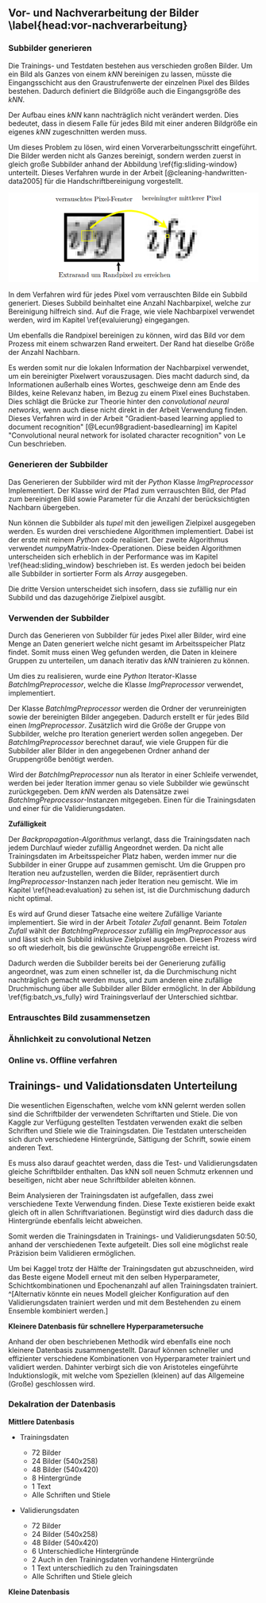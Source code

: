 ## Vor- und Nachverarbeitung der Bilder \label{head:vor-nachverarbeitung}

### Subbilder generieren

Die Trainings- und Testdaten bestehen aus verschieden großen Bilder. Um ein Bild als Ganzes von einem *kNN* bereinigen zu lassen, müsste die Eingangsschicht aus den Graustrufenwerte der einzelnen Pixel des Bildes bestehen. Dadurch definiert die Bildgröße auch die Eingangsgröße des *kNN*.

Der Aufbau eines *kNN* kann nachträglich nicht verändert werden. Dies bedeutet, dass in diesem Falle für jedes Bild mit einer anderen Bildgröße ein eigenes *kNN* zugeschnitten werden muss.

Um dieses Problem zu lösen, wird einen Vorverarbeitungsschritt eingeführt. Die Bilder werden nicht als Ganzes bereinigt, sondern werden zuerst in gleich große Subbilder anhand der Abbildung \ref{fig:sliding-window} unterteilt. Dieses Verfahren wurde in der Arbeit [@cleaning-handwritten-data2005] für die Handschriftbereinigung vorgestellt.

![Bereinigung eines verrauschten Pixel, mit Hilfe der Nachbarpixel \label{fig:sliding-window}](images/sliding-window.png)

In dem Verfahren wird für jedes Pixel vom verrauschten Bilde ein Subbild generiert. Dieses Subbild beinhaltet eine Anzahl Nachbarpixel, welche zur Bereinigung hilfreich sind. Auf die Frage, wie viele Nachbarpixel verwendet werden, wird im Kapitel \ref{evaluierung} eingegangen.

Um ebenfalls die Randpixel bereinigen zu können, wird das Bild vor dem Prozess mit einem schwarzen Rand erweitert. Der Rand hat dieselbe Größe der Anzahl Nachbarn.

Es werden somit nur die lokalen Information der Nachbarpixel verwendet, um ein bereinigter Pixelwert vorauszusagen. Dies macht dadurch sind, da Informationen außerhalb eines Wortes, geschweige denn am Ende des Bildes, keine Relevanz haben, im Bezug zu einem Pixel eines Buchstaben. Dies schlägt die Brücke zur Theorie hinter den *convolutional neural networks*, wenn auch diese nicht direkt in der Arbeit Verwendung finden. Dieses Verfahren wird in der Arbeit "Gradient-based learning applied to document recognition" [@Lecun98gradient-basedlearning] im Kapitel "Convolutional neural network for isolated character recognition" von Le Cun beschrieben.

### Generieren der Subbilder

Das Generieren der Subbilder wird mit der *Python* Klasse *ImgPreprocessor* Implementiert. Der Klasse wird der Pfad zum verrauschten Bild, der Pfad zum bereinigten Bild sowie Parameter für die Anzahl der berücksichtigten Nachbarn übergeben.

Nun können die Subbilder als *tupel* mit den jeweiligen Zielpixel ausgegeben werden. Es wurden drei verschiedene Algorithmen implementiert. Dabei ist der erste mit reinem *Python* code realisiert. Der zweite Algorithmus verwendet *numpy*Matrix-Index-Operationen. Diese beiden Algorithmen unterscheiden sich erheblich in der Performance was im Kapitel \ref{head:sliding_window} beschrieben ist. Es werden jedoch bei beiden alle Subbilder in sortierter Form als *Array* ausgegeben.

Die dritte Version unterscheidet sich insofern, dass sie zufällig nur ein Subbild und das dazugehörige Zielpixel ausgibt.

### Verwenden der Subbilder

Durch das Generieren von Subbilder für jedes Pixel aller Bilder, wird eine Menge an Daten generiert welche nicht gesamt im Arbeitsspeicher Platz findet. Somit muss einen Weg gefunden werden, die Daten in kleinere Gruppen zu unterteilen, um danach iterativ das *kNN* trainieren zu können.

Um dies zu realisieren, wurde eine *Python* Iterator-Klasse *BatchImgPreprocessor*, welche die Klasse *ImgPreprocessor* verwendet, implementiert.

Der Klasse *BatchImgPreprocessor* werden die Ordner der verunreinigten sowie der bereinigten Bilder angegeben. Dadurch erstellt er für jedes Bild einen *ImgPreprocessor*. Zusätzlich wird die Größe der Gruppe von Subbilder, welche pro Iteration generiert werden sollen angegeben. Der *BatchImgPreprocessor* berechnet darauf, wie viele Gruppen für die Subbilder aller Bilder in den angegebenen Ordner anhand der Gruppengröße benötigt werden.

Wird der *BatchImgPreprocessor* nun als Iterator in einer Schleife verwendet, werden bei jeder Iteration immer genau so viele Subbilder wie gewünscht zurückgegeben. Dem *kNN* werden als Datensätze zwei *BatchImgPreprocessor*-Instanzen mitgegeben. Einen für die Trainingsdaten und einer für die Validierungsdaten.

**Zufälligkeit**

Der *Backpropagation-Algorithmus* verlangt, dass die Trainingsdaten nach jedem Durchlauf wieder zufällig Angeordnet werden. Da nicht alle Trainingsdaten im Arbeitsspeicher Platz haben, werden immer nur die Subbilder in einer Gruppe auf zusammen gemischt. Um die Gruppen pro Iteration neu aufzustellen, werden die Bilder, repräsentiert durch *ImgPreprocessor*-Instanzen nach jeder Iteration neu gemischt. Wie im Kapitel \ref{head:evaluation} zu sehen ist, ist die Durchmischung dadurch nicht optimal.

Es wird auf Grund dieser Tatsache eine weitere Zufällige Variante implementiert. Sie wird in der Arbeit *Totaler Zufall* genannt. Beim *Totalen Zufall* wählt der *BatchImgPreprocessor* zufällig ein *ImgPreprocessor* aus und lässt sich ein Subbild inklusive Zielpixel ausgeben. Diesen Prozess wird so oft wiederholt, bis die gewünschte Gruppengröße erreicht ist.

Dadurch werden die Subbilder bereits bei der Generierung zufällig angeordnet, was zum einen schneller ist, da die Durchmischung nicht nachträglich gemacht werden muss, und zum anderen eine zufällige Druchmischung über alle Subbilder aller Bilder ermöglicht. In der Abbildung \ref{fig:batch_vs_fully} wird Trainingsverlauf der Unterschied sichtbar.

### Entrauschtes Bild zusammensetzen

### Ähnlichkeit zu convolutional Netzen

### Online vs. Offline verfahren

## Trainings- und Validationsdaten Unterteilung

Die wesentlichen Eigenschaften, welche vom kNN gelernt werden sollen sind die Schriftbilder der verwendeten Schriftarten und Stiele. Die von Kaggle zur Verfügung gestellten Testdaten verwenden exakt die selben Schriften und Stiele wie die Trainingsdaten. Die Testdaten unterscheiden sich durch verschiedene Hintergründe, Sättigung der Schrift, sowie einem anderen Text.

Es muss also darauf geachtet werden, dass die Test- und Validierungsdaten gleiche Schriftbilder enthalten. Das kNN soll neuen Schmutz erkennen und beseitigen, nicht aber neue Schriftbilder ableiten können.

Beim Analysieren der Trainingsdaten ist aufgefallen, dass zwei verschiedene Texte Verwendung finden. Diese Texte existieren beide exakt gleich oft in allen Schriftvariationen. Begünstigt wird dies dadurch dass die Hintergründe ebenfalls leicht abweichen.

Somit werden die Trainingsdaten in Trainings- und Validierungsdaten 50:50, anhand der verschiedenen Texte aufgeteilt. Dies soll eine möglichst reale Präzision beim Validieren ermöglichen.

Um bei Kaggel trotz der Hälfte der Trainingsdaten gut abzuschneiden, wird das Beste eigene Modell erneut mit den selben Hyperparameter, Schichtkombinationen und Epochenanzahl auf allen Trainingsdaten trainiert. ^[Alternativ könnte ein neues Modell gleicher Konfiguration auf den Validierungsdaten trainiert werden und mit dem Bestehenden zu einem Ensemble kombiniert werden.]

**Kleinere Datenbasis für schnellere Hyperparametersuche**

Anhand der oben beschriebenen Methodik wird ebenfalls eine noch kleinere Datenbasis zusammengestellt. Darauf können schneller und effizienter verschiedene Kombinationen von Hyperparameter trainiert und validiert werden. Dahinter verbirgt sich die von Aristoteles eingeführte Induktionslogik, mit welche vom Speziellen (kleinen) auf das Allgemeine (Große) geschlossen wird.

### Dekalration der Datenbasis

**Mittlere Datenbasis**

- Trainingsdaten
  - 72 Bilder
  - 24 Bilder (540x258)
  - 48 Bilder (540x420)
  - 8 Hintergründe
  - 1 Text
  - Alle Schriften und Stiele

- Validierungsdaten
  - 72 Bilder
  - 24 Bilder (540x258)
  - 48 Bilder (540x420)
  - 6 Unterschiedliche Hintergründe
  - 2 Auch in den Trainingsdaten vorhandene Hintergründe
  - 1 Text unterschiedlich zu den Trainingsdaten
  - Alle Schriften und Stiele gleich

**Kleine Datenbasis**

